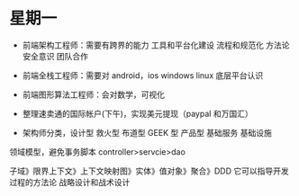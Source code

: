 # 星期一

- 前端架构工程师：需要有跨界的能力 工具和平台化建设 流程和规范化 方法论 安全意识 团队合作
- 前端全栈工程师：需要对 android，ios windows linux 底层平台认识
- 前端图形算法工程师：会对数学，可视化

- 整理速卖通的国际帐户(下午)，实现美元提现（paypal 和万国汇）

- 架构师分类，设计型 救火型 布道型 GEEK 型 产品型 基础服务 基础设施

领域模型，避免事务脚本 controller>servcie>dao

子域》限界上下文》上下文映射图》实体》值对象》聚合》DDD
它可以指导开发过程的方法论
战略设计和战术设计
